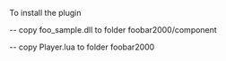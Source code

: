 To install the plugin

-- copy foo_sample.dll to folder foobar2000/component

-- copy Player.lua to folder foobar2000
